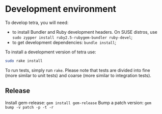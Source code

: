 # Development environment

To develop tetra, you will need:

* to install Bundler and Ruby development headers. On SUSE distros, use `sudo zypper install ruby2.5-rubygem-bundler ruby-devel`;
* to get development dependencies: `bundle install`;

To install a development version of tetra use:

```bash
sudo rake install
```

To run tests, simply run `rake`. Please note that tests are divided into fine (more similar to unit tests) and coarse (more similar to integration tests).

## Release

Install gem-release: `gem install gem-release`
Bump a patch version: `gem bump -v patch -p -t -r`
